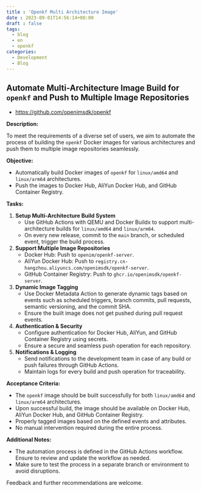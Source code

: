 ```yaml
---
title : 'Openkf Multi Architecture Image'
date : 2023-09-01T14:56:14+08:00
draft : false
tags:
  - blog
  - en
  - openkf
categories:
  - Development
  - Blog
---
```


## Automate Multi-Architecture Image Build for `openkf` and Push to Multiple Image Repositories

+ https://github.com/openimsdk/openkf

**Description:**

To meet the requirements of a diverse set of users, we aim to automate the process of building the `openkf` Docker images for various architectures and push them to multiple image repositories seamlessly.

**Objective:**

- Automatically build Docker images of `openkf` for `linux/amd64` and `linux/arm64` architectures.
- Push the images to Docker Hub, AliYun Docker Hub, and GitHub Container Registry.

**Tasks:**

1. **Setup Multi-Architecture Build System**
   - Use GitHub Actions with QEMU and Docker Buildx to support multi-architecture builds for `linux/amd64` and `linux/arm64`.
   - On every new release, commit to the `main` branch, or scheduled event, trigger the build process.
2. **Support Multiple Image Repositories**
   - Docker Hub: Push to `openim/openkf-server`.
   - AliYun Docker Hub: Push to `registry.cn-hangzhou.aliyuncs.com/openimsdk/openkf-server`.
   - GitHub Container Registry: Push to `ghcr.io/openimsdk/openkf-server`.
3. **Dynamic Image Tagging**
   - Use Docker Metadata Action to generate dynamic tags based on events such as scheduled triggers, branch commits, pull requests, semantic versioning, and the commit SHA.
   - Ensure the built image does not get pushed during pull request events.
4. **Authentication & Security**
   - Configure authentication for Docker Hub, AliYun, and GitHub Container Registry using secrets.
   - Ensure a secure and seamless push operation for each repository.
5. **Notifications & Logging**
   - Send notifications to the development team in case of any build or push failures through GitHub Actions.
   - Maintain logs for every build and push operation for traceability.

**Acceptance Criteria:**

- The `openkf` image should be built successfully for both `linux/amd64` and `linux/arm64` architectures.
- Upon successful build, the image should be available on Docker Hub, AliYun Docker Hub, and GitHub Container Registry.
- Properly tagged images based on the defined events and attributes.
- No manual intervention required during the entire process.

**Additional Notes:**

- The automation process is defined in the GitHub Actions workflow. Ensure to review and update the workflow as needed.
- Make sure to test the process in a separate branch or environment to avoid disruptions.

Feedback and further recommendations are welcome.
